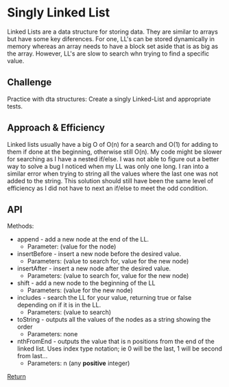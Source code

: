 # Singly Linked List
Linked Lists are a data structure for storing data. They are similar to arrays but have some key diferences. For one, LL's can be stored dynamically in memory whereas an array needs to have a block set aside that is as big as the array. However, LL's are slow to search whn trying to find a specific value. 

## Challenge
Practice with dta structures: Create a singly Linked-List and appropriate tests.

## Approach & Efficiency
<!-- What approach did you take? Why? What is the Big O space/time for this approach? -->
Linked lists usually have a big O of O(n) for a search and O(1) for adding to them if done at the beginning, otherwise still O(n). My code might be slower for searching as I have a nested if/else. I was not able to figure out a better way to solve a bug I noticed when my LL was only one long. I ran into a similar error when trying to string all the values where the last one was not added to the string. This solution should still have been the same level of efficiency as I did not have to next an if/else to meet the odd condition. 

## API
Methods: 
- append - add a new node at the end of the LL. 
    - Parameter: (value for the node)
- insertBefore - insert a new node before the desired value. 
    - Parameters: (value to search for, value for the new node)
- insertAfter - insert a new node after the desired value. 
    - Parameters: (value to search for, value for the new node)
- shift - add a new node to the beginning of the LL
    - Parameters: (value for the new node)
- includes - search the LL for your value, returning true or false depending on if it is in the LL.
    - Parameters: (value to search)
- toString - outputs all the values of the nodes as a string showing the order
    - Parameters: none
- nthFromEnd - outputs the value that is n positions from the end of the linked list. Uses index type notation; ie 0 will be the last, 1 will be second from last...
    - Parameters: n (any **positive** integer)

[Return](../README.md)  
